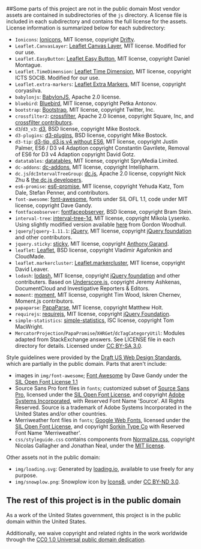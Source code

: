 ##Some parts of this project are not in the public domain
Most vendor assets are contained in subdirectories of the `js` directory.  A license file is included in each subdirectory and contains the full license for the assets.  License information is summarized below for each subdirectory:

- `Ionicons`: [Ionicons](http://ionicons.com/), MIT license, copyright [Drifty](http://drifty.com).
- `Leaflet.CanvasLayer`: [Leaflet Canvas Layer](https://github.com/CartoDB/Leaflet.CanvasLayer), MIT license.  Modified for our use.
- `Leaflet.EasyButton`: [Leaflet Easy Button](https://github.com/CliffCloud/Leaflet.EasyButton), MIT license, copyright Daniel Montague.
- `Leaflet.TimeDimension`: [Leaflet Time Dimension](https://github.com/socib/Leaflet.TimeDimension), MIT license, copyright ICTS SOCIB.  Modified for our use.
- `Leaflet.extra-markers`: [Leaflet Extra Markers](https://github.com/coryasilva/Leaflet.ExtraMarkers/blob/master/LICENSE), MIT license, copyright coryasilva.
- `babylonjs`: [BabylonJS](https://github.com/BabylonJS/Babylon.js), Apache 2.0 license.
- `bluebird`: [Bluebird](https://github.com/petkaantonov/bluebird), MIT license, copyright Petka Antonov.
- `bootstrap`: [Bootstrap](https://github.com/twbs/bootstrap), MIT license, copyright Twitter, Inc.
- `crossfilter2`: [crossfilter](https://github.com/crossfilter/crossfilter), Apache 2.0 license, copyright Square, Inc, and [crossfilter contributors](https://github.com/crossfilter/crossfilter/blob/master/AUTHORS).
- `d3`/`d3_v3`: [d3](https://github.com/d3/d3), BSD license, copyright Mike Bostock.
- `d3-plugins`: [d3-plugins](https://github.com/d3/d3-plugins), BSD license, copyright Mike Bostock.
- `d3-tip`: [d3-tip, d3.js v4 without ES6](https://github.com/VACLab/d3-tip), MIT license, copyright  Justin Palmer, ES6 / D3 v4 Adaption copyright Constantin Gavrilete, Removal of ES6 for D3 v4 Adaption copyright David Gotz.
- `datatables`: [datatables](https://github.com/DataTables/DataTables), MIT license, copyright SpryMedia Limited.
- `dc-addons`: [dc-addons](https://github.com/Intellipharm/dc-addons), MIT license, copyright Intellipharm.
- `dc.js`/`dcIntervalTreeGroup`: [dc.js](https://github.com/dc-js/dc.js), Apache 2.0 license, copyright Nick Zhu & [the dc.js developers](https://github.com/dc-js/dc.js/blob/master/AUTHORS).
- `es6-promise`: [es6-promise](https://github.com/stefanpenner/es6-promise), MIT license, copyright Yehuda Katz, Tom Dale, Stefan Penner, and contributors.
- `font-awesome`: [font-awesome](https://github.com/FortAwesome/Font-Awesome), fonts under SIL OFL 1.1, code under MIT license, copyright Dave Gandy.
- `fontfaceobserver`: [fontfaceobserver](https://github.com/bramstein/fontfaceobserver), BSD license, copyright Bram Stein.
- `interval-tree`: [interval-tree-1d](https://github.com/mikolalysenko/interval-tree-1d), MIT license, copyright Mikola Lysenko.  Using slightly modified version available [here](https://github.com/dc-js/dc.js/blob/9dffabf42b90c47d1b1434e7f9c10093b1a17bcd/web/examples/lysenko-interval-tree.js) from Gordon Woodhull.
- `jquery`/`jquery-1.11.1`: [jQuery](https://github.com/jquery/jquery), MIT license, copyright [jQuery foundation](https://jquery.org) and other contributors.
- `jquery.sticky`: [sticky](https://github.com/garand/sticky), MIT license, copyright [Anthony Garand](http://garand.me).
- `leaflet`: [Leaflet](https://github.com/Leaflet/Leaflet), BSD license, copyright Vladimir Agafonkin and CloudMade.
- `leaflet.markercluster`: [Leaflet.markercluster](https://github.com/Leaflet/Leaflet.markercluster), MIT license, copyright David Leaver.
- `lodash`: [lodash](https://github.com/lodash/lodash), MIT license, copyright [jQuery foundation](https://jquery.org) and other contributers.  Based on [Underscore.js](http://underscorejs.org), copyright Jeremy Ashkenas, DocumentCloud and Investigative Reporters & Editors.
- `moment`: [moment](https://github.com/moment/moment), MIT license, copyright Tim Wood, Iskren Chernev, Moment.js contributors.
- `papaparse`: [PapaParse](https://github.com/mholt/PapaParse), MIT license, copyright Matthew Holt.
- `requirejs`: [requirejs](https://github.com/requirejs/requirejs), MIT license, copyright [jQuery Foundation](https://jquery.org).
- `simple-statistics`: [simple-statistics](https://github.com/simple-statistics/simple-statistics), ISC license, copyright Tom MacWright.
- `MercatorProjection`/`PapaPromise`/`XHRGet`/`dcTagCategoryUtil`: Modules adapted from StackExchange answers.  See LICENSE file in each directory for details.  Licensed under [CC BY-SA 3.0](https://creativecommons.org/licenses/by-sa/3.0/).

Style guidelines were provided by the [Draft US Web Design Standards](https://github.com/18F/web-design-standards), which are partially in the public domain.  Parts that aren't include:

 - images in `img/font-awesome`; [Font Awesome](http://fontawesome.io/) by Dave Gandy under the [SIL Open Font License 1.1](http://scripts.sil.org/OFL)
 - Source Sans Pro font files in `fonts`; customized subset of [Source Sans Pro](https://github.com/adobe-fonts/source-sans-pro), licensed under the [SIL Open Font License](http://scripts.sil.org/cms/scripts/page.php?item_id=OFL), and copyright [Adobe Systems Incorporated](http://www.adobe.com/), with Reserved Font Name 'Source'. All Rights Reserved. Source is a trademark of Adobe Systems Incorporated in the United States and/or other countries.
 - Merriweather font files in `fonts`; [Google Web Fonts](https://www.google.com/fonts#UsePlace:use/Collection:Merriweather:400,300,400italic,700,700italic), licensed under the [SIL Open Font License](http://scripts.sil.org/cms/scripts/page.php?item_id=OFL), and copyright [Sorkin Type Co](https://github.com/18F/web-design-standards/blob/staging/www.sorkintype.com) with Reserved Font Name 'Merriweather'.
 - `css/styleguide.css` contains components from [Normalize.css](https://github.com/necolas/normalize.css), copyright Nicolas Gallagher and Jonathan Neal, under the [MIT license](https://github.com/necolas/normalize.css/blob/master/LICENSE.md).

Other assets not in the public domain:

 - `img/loading.svg`: Generated by [loading.io](http://loading.io/), available to use freely for any purpose.
 - `img/snowplow.png`: Snowplow icon by [Icons8](http://icons8.com/), under [CC BY-ND 3.0](http://creativecommons.org/licenses/by-nd/3.0/).


## The rest of this project is in the public domain

As a work of the United States government, this project is in the public domain within the United States.

Additionally, we waive copyright and related rights in the work worldwide through the [CC0 1.0 Universal public domain dedication](https://creativecommons.org/publicdomain/zero/1.0/).
